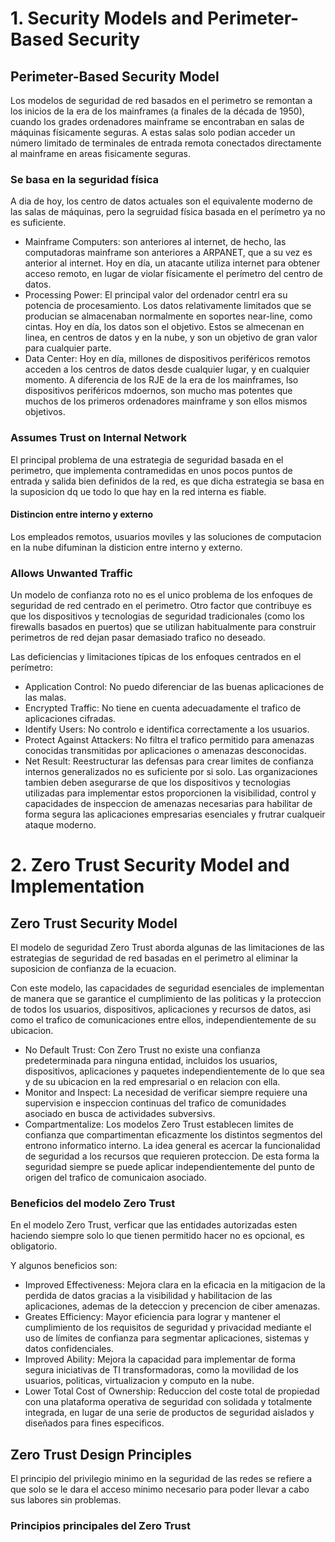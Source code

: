 # 1. Security Models and Perimeter-Based Security

## Perimeter-Based Security Model

Los modelos de seguridad de red basados en el perimetro se remontan a los inicios de la era de los mainframes (a finales de la década de 1950), cuando los grades ordenadores mainframe se encontraban en salas de máquinas físicamente seguras. A estas salas solo podian acceder un número limitado de terminales de entrada remota conectados directamente al mainframe en areas fisicamente seguras. 

### Se basa en la seguridad física

A dia de hoy, los centro de datos actuales son el equivalente moderno de las salas de máquinas, pero la segruidad física basada en el perímetro ya no es suficiente. 

* Mainframe Computers: son anteriores al internet, de hecho, las computadoras mainframe son anteriores a ARPANET, que a su vez es anterior al internet. Hoy en día, un atacante utiliza internet para obtener acceso remoto, en lugar de violar físicamente el perímetro del centro de datos.
* Processing Power: El principal valor del ordenador centrl era su potencia de procesamiento. Los datos relativamente limitados que se producian se almacenaban normalmente en soportes near-line, como cintas. Hoy en día, los datos son el objetivo. Estos se almecenan en linea, en centros de datos y en la nube, y son un objetivo de gran valor para cualquier parte.
* Data Center: Hoy en día, millones de dispositivos periféricos remotos acceden a los centros de datos desde cualquier lugar, y en cualquier momento. A diferencia de los RJE de la era de los mainframes, lso dispositivos periféricos mdoernos, son mucho mas potentes que muchos de los primeros ordenadores mainframe y son ellos mismos objetivos.

### Assumes Trust on Internal Network

El principal problema de una estrategia de seguridad basada en el perimetro, que implementa contramedidas en unos pocos puntos de entrada y salida bien definidos de la red, es que dicha estrategia se basa en la suposicion dq ue todo lo que hay en la red interna es fiable. 

#### Distincion entre interno y externo

Los empleados remotos, usuarios moviles y las soluciones de computacion en la nube difuminan la disticion entre interno y externo. 

### Allows Unwanted Traffic

Un modelo de confianza roto no es el unico problema de los enfoques de seguridad de red centrado en el perimetro. Otro factor que contribuye es que los dispositivos y tecnologias de seguridad tradicionales (como los firewalls basados en puertos) que se utilizan habitualmente para construir perimetros de red dejan pasar demasiado trafico no deseado. 

Las deficiencias y limitaciones típicas de los enfoques centrados en el perímetro:

* Application Control: No puedo diferenciar de las buenas aplicaciones de las malas.
* Encrypted Traffic: No tiene en cuenta adecuadamente el trafico de aplicaciones cifradas.
* Identify Users: No controlo e identifica correctamente a los usuarios.
* Protect Against Attackers: No filtra el trafico permitido para amenazas conocidas transmitidas por aplicaciones o amenazas desconocidas.
* Net Result: Reestructurar las defensas para crear limites de confianza internos generalizados no es suficiente por si solo. Las organizaciones tambien deben asegurarse de que los dispositivos y tecnologias utilizadas para implementar estos proporcionen la visibilidad, control y capacidades de inspeccion de amenazas necesarias para habilitar de forma segura las aplicaciones empresarias esenciales y frutrar cualqueir ataque moderno. 

# 2. Zero Trust Security Model and Implementation

## Zero Trust Security Model

El modelo de seguridad Zero Trust aborda algunas de las limitaciones de las estrategias de seguridad de red basadas en el perimetro al eliminar la suposicion de confianza de la ecuacion. 

Con este modelo, las capacidades de seguridad esenciales de implementan de manera que se garantice el cumplimiento de las politicas y la proteccion de todos los usuarios, dispositivos, aplicaciones y recursos de datos, asi como el trafico de comunicaciones entre ellos, independientemente de su ubicacion. 

* No Default Trust: Con Zero Trust no existe una confianza predeterminada para ninguna entidad, incluidos los usuarios, dispositivos, aplicaciones y paquetes independientemente de lo que sea y de su ubicacion en la red empresarial o en relacion con ella.
* Monitor and Inspect: La necesidad de verificar siempre requiere una supervision e inspeccion continuas del trafico de comunidades asociado en busca de actividades subversivs.
* Compartmentalize: Los modelos Zero Trust establecen limites de confianza que compartimentan eficazmente los distintos segmentos del entrono informatico interno. La idea general es acercar la funcionalidad de seguridad a los recursos que requieren proteccion. De esta forma la seguridad siempre se puede aplicar independientemente del punto de origen del trafico de comunicaion asociado.

### Beneficios del modelo Zero Trust

En el modelo Zero Trust, verficar que las entidades autorizadas esten haciendo siempre solo lo que tienen permitido hacer no es opcional, es obligatorio. 

Y algunos beneficios son: 

* Improved Effectiveness: Mejora clara en la eficacia en la mitigacion de la perdida de datos gracias a la visibilidad y habilitacion de las aplicaciones, ademas de la deteccion y precencion de ciber amenazas.
* Greates Efficiency: Mayor eficiencia para lograr y mantener el cumplimiento de los requisitos de seguridad y privacidad mediante el uso de límites de confianza para segmentar aplicaciones, sistemas y datos confidenciales.
* Improved Ability: Mejora la capacidad para implementar de forma segura iniciativas de TI transformadoras, como la movilidad de los usuarios, politicas, virtualizacion y computo en la nube.
* Lower Total Cost of Ownership: Reduccion del coste total de propiedad con una plataforma operativa de seguridad con solidada y totalmente integrada, en lugar de una serie de productos de seguridad aislados y  diseñados para fines especificos.

## Zero Trust Design Principles

El principio del privilegio minimo en la seguridad de las redes se refiere a que solo se le dara el acceso minimo necesario para poder llevar a cabo sus labores sin problemas. 

### Principios principales del Zero Trust



